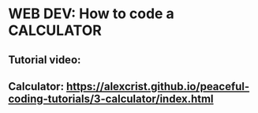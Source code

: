 # WEB DEV: How to code a CALCULATOR

## Tutorial video: 

## Calculator: https://alexcrist.github.io/peaceful-coding-tutorials/3-calculator/index.html
